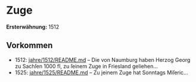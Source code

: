 # Zuge

**Ersterwähnung:** 1512

## Vorkommen
- 1512: [jahre/1512/README.md](../jahre/1512/README.md) – Die von Naumburg haben Herzog Georg zu Sachſen
1000 fl, zu ſeinem Zuge in Friesland geliehen...
- 1525: [jahre/1525/README.md](../jahre/1525/README.md) – Zu jeinem Zuge hat Sonntags Miſeric...
